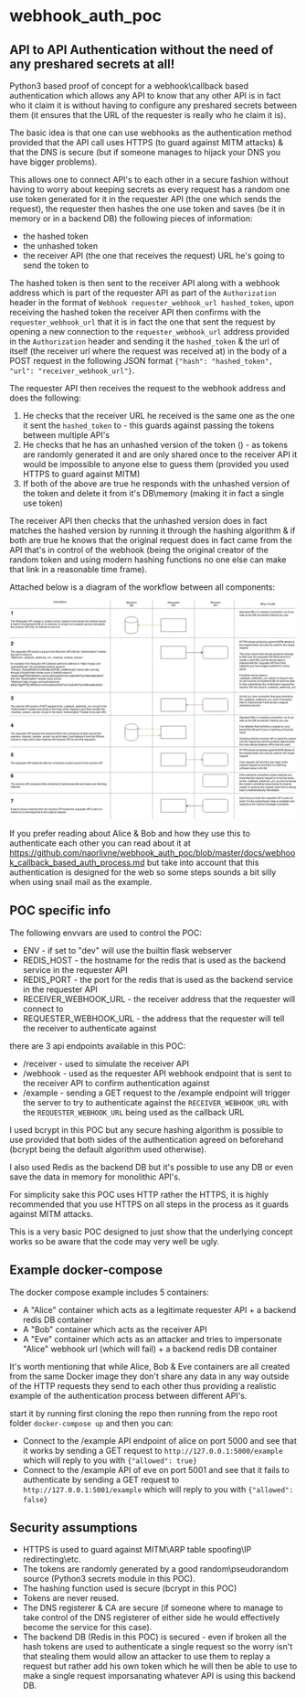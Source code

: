 # webhook_auth_poc

## API to API Authentication without the need of any preshared secrets at all!

Python3 based proof of concept for a webhook\callback based authentication which allows any API to know that any other API is in fact who it claim it is without having to configure any preshared secrets between them (it ensures that the URL of the requester is really who he claim it is).

The basic idea is that one can use webhooks as the authentication method provided that the API call uses HTTPS (to guard against MITM attacks) & that the DNS is secure (but if someone manages to hijack your DNS you have bigger problems).

This allows one to connect API's to each other in a secure fashion without having to worry about keeping secrets as every request has a random one use token generated for it in the requester API (the one which sends the request), the requester then hashes the one use token and saves (be it in memory or in a backend DB) the following pieces of information:

* the hashed token
* the unhashed token
* the receiver API (the one that receives the request) URL he's going to send the token to

The hashed token is then sent to the receiver API along with a webhook address which is part of the requester API as part of the `Authorization` header in the format of `Webhook requester_webhook_url hashed_token`, upon receiving the hashed token the receiver API then confirms with the `requester_webhook_url` that it is in fact the one that sent the request by opening a new connection to the `requester_webhook_url` address provided in the `Authorization` header and sending it the `hashed_token` & the url of itself (the receiver url where the request was received at) in the body of a POST request in the following JSON format `{"hash": "hashed_token", "url": "receiver_webhook_url"}`.

The requester API then receives the request to the webhook address and does the following:

1. He checks that the receiver URL he received is the same one as the one it sent the `hashed_token` to - this guards against passing the tokens between multiple API's 
2. He checks that he has an unhashed version of the token () - as tokens are randomly generated it and are only shared once to the receiver API it would be impossible to anyone else to guess them (provided you used HTTPS to guard against MITM)
3. If both of the above are true he responds with the unhashed version of the token and delete it from it's DB\memory (making it in fact a single use token)

The receiver API then checks that the unhashed version does in fact matches the hashed version by running it through the hashing algorithm & if both are true he knows that the original request does in fact came from the API that's in control of the webhook (being the original creator of the random token and using modern hashing functions no one else can make that link in a reasonable time frame).

Attached below is a diagram of the workflow between all components:

![basic workflow diagram](docs/webhook_auth.jpg)

If you prefer reading about Alice & Bob and how they use this to authenticate each other you can read about it at https://github.com/naorlivne/webhook_auth_poc/blob/master/docs/webhook_callback_based_auth_process.md but take into account that this authentication is designed for the web so some steps sounds a bit silly when using snail mail as the example.

## POC specific info

The following envvars are used to control the POC:

* ENV - if set to "dev" will use the builtin flask webserver
* REDIS_HOST - the hostname for the redis that is used as the backend service in the requester API
* REDIS_PORT - the port for the redis that is used as the backend service in the requester API
* RECEIVER_WEBHOOK_URL - the receiver address that the requester will connect to
* REQUESTER_WEBHOOK_URL - the address that the requester will tell the receiver to authenticate against

there are 3 api endpoints available in this POC:

* /receiver - used to simulate the receiver API
* /webhook - used as the requester API webhook endpoint that is sent to the receiver API to confirm authentication against
* /example - sending a GET request to the /example endpoint will trigger the server to try to authenticate against the `RECEIVER_WEBHOOK_URL` with the `REQUESTER_WEBHOOK_URL` being used as the callback URL

I used bcrypt in this POC but any secure hashing algorithm is possible to use provided that both sides of the authentication agreed on beforehand (bcrypt being the default algorithm used otherwise).

I also used Redis as the backend DB but it's possible to use any DB or even save the data in memory for monolithic API's.

For simplicity sake this POC uses HTTP rather the HTTPS, it is highly recommended that you use HTTPS on all steps in the process as it guards against MITM attacks.

This is a very basic POC designed to just show that the underlying concept works so be aware that the code may very well be ugly.

## Example docker-compose

The docker compose example includes 5 containers:

* A "Alice" container which acts as a legitimate requester API + a backend redis DB container
* A "Bob" container which acts as the receiver API
* A "Eve" container which acts as an attacker and tries to impersonate "Alice" webhook url (which will fail) + a backend redis DB container

It's worth mentioning that while Alice, Bob & Eve containers are all created from the same Docker image they don't share any data in any way outside of the HTTP requests they send to each other thus providing a realistic example of the authentication process between different API's.

start it by running first cloning the repo then running from the repo root folder `docker-compose up` and then you can:

* Connect to the /example API endpoint of alice on port 5000 and see that it works by sending a GET request to `http://127.0.0.1:5000/example` which will reply to you with `{"allowed": true}`
* Connect to the /example API of eve on port 5001 and see that it fails to authenticate by sending a GET request to `http://127.0.0.1:5001/example` which will reply to you with `{"allowed": false}`

## Security assumptions

* HTTPS is used to guard against MITM\ARP table spoofing\IP redirecting\etc.
* The tokens are randomly generated by a good random\pseudorandom source (Python3 secrets module in this POC).
* The hashing function used is secure (bcrypt in this POC)
* Tokens are never reused.
* The DNS registerer & CA are secure (if someone where to manage to take control of the DNS registerer of either side he would effectively become the service for this case).
* The backend DB (Redis in this POC) is secured - even if broken all the hash tokens are used to authenticate a single request so the worry isn't that stealing them would allow an attacker to use them to replay a request but rather add his own token which he will then be able to use to make a single request imporsanating whatever API is using this backend DB.

